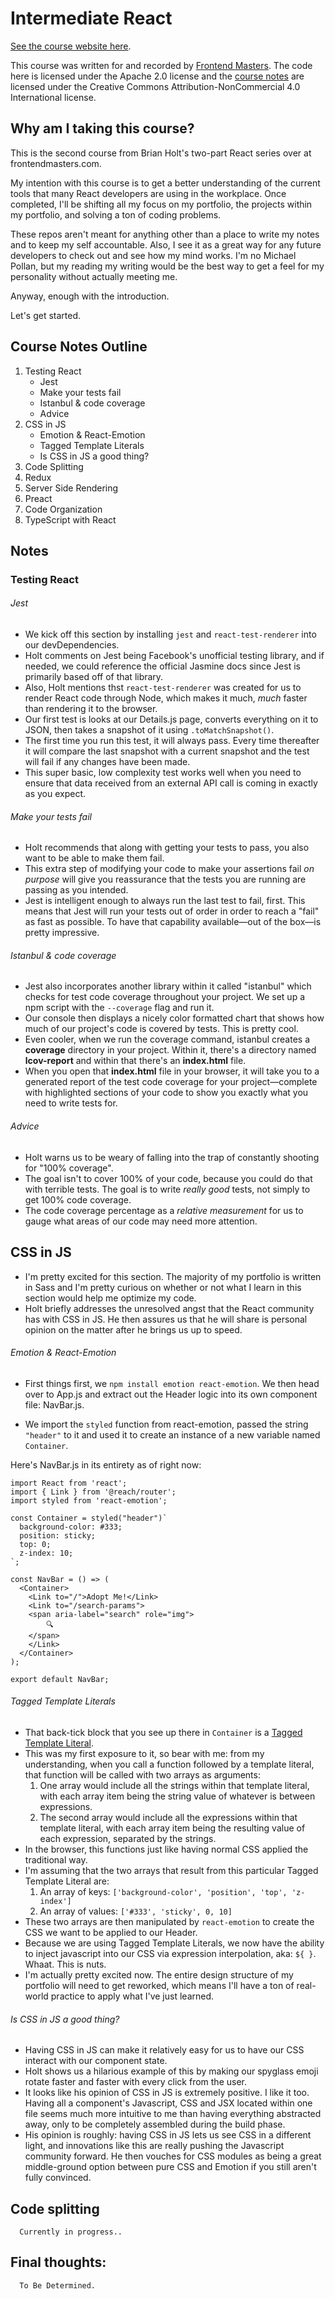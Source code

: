 # Intermediate React

[See the course website here][v4].

This course was written for and recorded by [Frontend Masters][fem]. The code here is licensed under the Apache 2.0 license and the [course notes][v4] are licensed under the Creative Commons Attribution-NonCommercial 4.0 International license.

[v4]: https://bit.ly/react-v4
[fem]: https://frontendmasters.com/courses/react/

## Why am I taking this course?

This is the second course from Brian Holt's two-part React series over at frontendmasters.com.

My intention with this course is to get a better understanding of the current tools that many React developers are using in the workplace. Once completed, I'll be shifting all my focus on my portfolio, the projects within my portfolio, and solving a ton of coding problems. 

These repos aren't meant for anything other than a place to write my notes and to keep my self accountable. Also, I see it as a great way for any future developers to check out and see how my mind works. I'm no Michael Pollan, but my reading my writing would be the best way to get a feel for my personality without actually meeting me.

Anyway, enough with the introduction. 

Let's get started.

## Course Notes Outline

1. Testing React
    * Jest
    * Make your tests fail
    * Istanbul & code coverage
    * Advice
2. CSS in JS
	* Emotion & React-Emotion
    * Tagged Template Literals
    * Is CSS in JS a good thing?
3. Code Splitting
4. Redux
5. Server Side Rendering
6. Preact
7. Code Organization
8. TypeScript with React

## Notes

### Testing React

###### Jest

  * We kick off this section by installing `jest` and `react-test-renderer` into our devDependencies.
  * Holt comments on Jest being Facebook's unofficial testing library, and if needed, we could reference the official Jasmine docs since Jest is primarily based off of that library.
  * Also, Holt mentions thst `react-test-renderer` was created for us to render React code through Node, which makes it much, *much* faster than rendering it to the browser.
  * Our first test is looks at our Details.js page, converts everything on it to JSON, then takes a snapshot of it using `.toMatchSnapshot()`. 
  * The first time you run this test, it will always pass. Every time thereafter it will compare the last snapshot with a current snapshot and the test will fail if any changes have been made.
  * This super basic, low complexity test works well when you need to ensure that data received from an external API call is coming in exactly as you expect.
  
###### Make your tests fail

  * Holt recommends that along with getting your tests to pass, you also want to be able to make them fail. 
  * This extra step of modifying your code to make your assertions fail *on purpose* will give you reassurance that the tests you are running are passing as you intended.
  * Jest is intelligent enough to always run the last test to fail, first. This means that Jest will run your tests out of order in order to reach a "fail" as fast as possible. To have that capability available—out of the box—is pretty impressive.
  
###### Istanbul & code coverage

  * Jest also incorporates another library within it called "istanbul" which checks for test code coverage throughout your project. We set up a npm script with the `--coverage` flag and run it. 
  * Our console then displays a nicely color formatted chart that shows how much of our project's code is covered by tests. This is pretty cool.
  * Even cooler, when we run the coverage command, istanbul creates a **coverage** directory in your project. Within it, there's a directory named **lcov-report** and within that there's an **index.html** file. 
  * When you open that **index.html** file in your browser, it will take you to a generated report of the test code coverage for your project—complete with highlighted sections of your code to show you exactly what you need to write tests for.
  
###### Advice

  * Holt warns us to be weary of falling into the trap of constantly shooting for "100% coverage". 
  * The goal isn't to cover 100% of your code, because you could do that with terrible tests. The goal is to write *really good* tests, not simply to get 100% code coverage. 
  * The code coverage percentage as a *relative measurement* for us to gauge what areas of our code may need more attention.
  
## CSS in JS

  * I'm pretty excited for this section. The majority of my portfolio is written in Sass and I'm pretty curious on whether or not what I learn in this section would help me optimize my code.
  * Holt briefly addresses the unresolved angst that the React community has with CSS in JS.  He then assures us that he will share is personal opinion on the matter after he brings us up to speed.
  
###### Emotion & React-Emotion

  * First things first, we `npm install emotion react-emotion`. We then head over to App.js and extract out the Header logic into its own component file: NavBar.js.

  * We import the `styled` function from react-emotion, passed the string `"header"` to it and used it to create an instance of a new variable named `Container`. 
  
Here's NavBar.js in its entirety as of right now:

	import React from 'react';
    import { Link } from '@reach/router';
    import styled from 'react-emotion';
    
    const Container = styled("header")`
      background-color: #333;
      position: sticky;
      top: 0;
      z-index: 10;
    `;
    
    const NavBar = () => (
      <Container>
        <Link to="/">Adopt Me!</Link>
        <Link to="/search-params">
        <span aria-label="search" role="img">
            🔍
        </span>
        </Link>
      </Container>
    );

    export default NavBar;

###### Tagged Template Literals
  
  * That back-tick block that you see up there in `Container` is a [Tagged Template Literal](https://www.youtube.com/watch?v=kj8HU-_P2NU).
  * This was my first exposure to it, so bear with me: from my understanding, when you call a function followed by a template literal, that function will be called with two arrays as arguments: 
    1. One array would include all the strings within that template literal, with each array item being the string value of whatever is between expressions.
    2. The second array would include all the expressions within that template literal, with each array item being the resulting value of each expression, separated by the strings.
  * In the browser, this functions just like having normal CSS applied the traditional way.
  * I'm assuming that the two arrays that result from this particular Tagged Template Literal are:
    1. An array of keys: `['background-color', 'position', 'top', 'z-index']`
    2. An array of values: `['#333', 'sticky', 0, 10]` 
  * These two arrays are then manipulated by `react-emotion` to create the CSS we want to be applied to our Header. 
  * Because we are using Tagged Template Literals, we now have the ability to inject javascript into our CSS via expression interpolation, aka: `${ }`. Whaat. This is nuts.
  * I'm actually pretty excited now. The entire design structure of my portfolio will need to get reworked, which means I'll have a ton of real-world practice to apply what I've just learned.
  
###### Is CSS in JS a good thing?

  * Having CSS in JS can make it relatively easy for us to have our CSS interact with our component state. 
  * Holt shows us a hilarious example of this by making our spyglass emoji rotate faster and faster with every click from the user.
  * It looks like his opinion of CSS in JS is extremely positive. I like it too. Having all a component's Javascript, CSS and JSX located within one file seems much more intuitive to me than having everything abstracted away, only to be completely assembled during the build phase.
  * His opinion is roughly: having CSS in JS lets us see CSS in a different light, and innovations like this are really pushing the Javascript community forward. He then vouches for CSS modules as being a great middle-ground option between pure CSS and Emotion if you still aren't fully convinced.

## Code splitting

      Currently in progress..
  
## Final thoughts: 

      To Be Determined.
